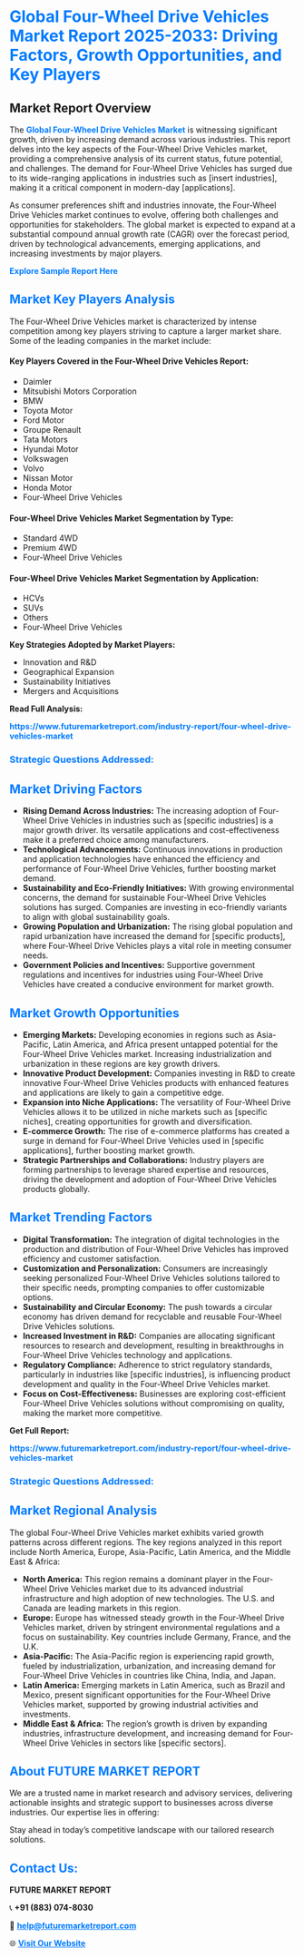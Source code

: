 <h1 style="color: #007BFF;">Global Four-Wheel Drive Vehicles Market Report 2025-2033: Driving Factors, Growth Opportunities, and Key Players</h1>

<section id="overview">
<h2>Market Report Overview</h2>
<p>The <a href="https://www.futuremarketreport.com/industry-report/four-wheel-drive-vehicles-market" style="color: #007BFF; text-decoration: none;"><strong>Global Four-Wheel Drive Vehicles Market</strong></a> is witnessing significant growth, driven by increasing demand across various industries. This report delves into the key aspects of the Four-Wheel Drive Vehicles market, providing a comprehensive analysis of its current status, future potential, and challenges. The demand for Four-Wheel Drive Vehicles has surged due to its wide-ranging applications in industries such as [insert industries], making it a critical component in modern-day [applications].</p>
<p>As consumer preferences shift and industries innovate, the Four-Wheel Drive Vehicles market continues to evolve, offering both challenges and opportunities for stakeholders. The global market is expected to expand at a substantial compound annual growth rate (CAGR) over the forecast period, driven by technological advancements, emerging applications, and increasing investments by major players.</p>
</section>

<section id="overview">
<p><a href="https://www.futuremarketreport.com/request-sample/reportId=90800" style="color: #007BFF; text-decoration: none;"><strong>Explore Sample Report Here</strong></a></p>
</section>

<section id="key-players">
<h2 style="color: #007BFF;">Market Key Players Analysis</h2>
<p>The Four-Wheel Drive Vehicles market is characterized by intense competition among key players striving to capture a larger market share. Some of the leading companies in the market include:</p>
<h4>Key Players Covered in the Four-Wheel Drive Vehicles Report:</h4>
<ul><li>Daimler</li><li>Mitsubishi Motors Corporation</li><li>BMW</li><li>Toyota Motor</li><li>Ford Motor</li><li>Groupe Renault</li><li>Tata Motors</li><li>Hyundai Motor</li><li>Volkswagen</li><li>Volvo</li><li>Nissan Motor</li><li>Honda Motor</li><li>Four-Wheel Drive Vehicles</li></ul>
<h4>Four-Wheel Drive Vehicles Market Segmentation by Type:</h4>
<ul><li>Standard 4WD</li><li>Premium 4WD</li><li>Four-Wheel Drive Vehicles</li></ul>

<h4>Four-Wheel Drive Vehicles Market Segmentation by Application:</h4>
<ul><li>HCVs</li><li>SUVs</li><li>Others</li><li>Four-Wheel Drive Vehicles</li></ul>
<p><strong>Key Strategies Adopted by Market Players:</strong></p>
<ul>
<li>Innovation and R&D</li>
<li>Geographical Expansion</li>
<li>Sustainability Initiatives</li>
<li>Mergers and Acquisitions</li>
</ul>
</section>

<section>
<p><strong>Read Full Analysis: </strong></p><a href="https://www.futuremarketreport.com/industry-report/four-wheel-drive-vehicles-market" style="color: #007BFF; text-decoration: none;"><strong>https://www.futuremarketreport.com/industry-report/four-wheel-drive-vehicles-market</strong></a>
<h3 style="color: #007BFF;">Strategic Questions Addressed:</h3>
</section>

<section id="driving-factors">
<h2 style="color: #007BFF;">Market Driving Factors</h2>
<ul>
<li><strong>Rising Demand Across Industries:</strong> The increasing adoption of Four-Wheel Drive Vehicles in industries such as [specific industries] is a major growth driver. Its versatile applications and cost-effectiveness make it a preferred choice among manufacturers.</li>
<li><strong>Technological Advancements:</strong> Continuous innovations in production and application technologies have enhanced the efficiency and performance of Four-Wheel Drive Vehicles, further boosting market demand.</li>
<li><strong>Sustainability and Eco-Friendly Initiatives:</strong> With growing environmental concerns, the demand for sustainable Four-Wheel Drive Vehicles solutions has surged. Companies are investing in eco-friendly variants to align with global sustainability goals.</li>
<li><strong>Growing Population and Urbanization:</strong> The rising global population and rapid urbanization have increased the demand for [specific products], where Four-Wheel Drive Vehicles plays a vital role in meeting consumer needs.</li>
<li><strong>Government Policies and Incentives:</strong> Supportive government regulations and incentives for industries using Four-Wheel Drive Vehicles have created a conducive environment for market growth.</li>
</ul>
</section>

<section id="growth-opportunities">
<h2 style="color: #007BFF;">Market Growth Opportunities</h2>
<ul>
<li><strong>Emerging Markets:</strong> Developing economies in regions such as Asia-Pacific, Latin America, and Africa present untapped potential for the Four-Wheel Drive Vehicles market. Increasing industrialization and urbanization in these regions are key growth drivers.</li>
<li><strong>Innovative Product Development:</strong> Companies investing in R&D to create innovative Four-Wheel Drive Vehicles products with enhanced features and applications are likely to gain a competitive edge.</li>
<li><strong>Expansion into Niche Applications:</strong> The versatility of Four-Wheel Drive Vehicles allows it to be utilized in niche markets such as [specific niches], creating opportunities for growth and diversification.</li>
<li><strong>E-commerce Growth:</strong> The rise of e-commerce platforms has created a surge in demand for Four-Wheel Drive Vehicles used in [specific applications], further boosting market growth.</li>
<li><strong>Strategic Partnerships and Collaborations:</strong> Industry players are forming partnerships to leverage shared expertise and resources, driving the development and adoption of Four-Wheel Drive Vehicles products globally.</li>
</ul>
</section>

<section id="trending-factors">
<h2 style="color: #007BFF;">Market Trending Factors</h2>
<ul>
<li><strong>Digital Transformation:</strong> The integration of digital technologies in the production and distribution of Four-Wheel Drive Vehicles has improved efficiency and customer satisfaction.</li>
<li><strong>Customization and Personalization:</strong> Consumers are increasingly seeking personalized Four-Wheel Drive Vehicles solutions tailored to their specific needs, prompting companies to offer customizable options.</li>
<li><strong>Sustainability and Circular Economy:</strong> The push towards a circular economy has driven demand for recyclable and reusable Four-Wheel Drive Vehicles solutions.</li>
<li><strong>Increased Investment in R&D:</strong> Companies are allocating significant resources to research and development, resulting in breakthroughs in Four-Wheel Drive Vehicles technology and applications.</li>
<li><strong>Regulatory Compliance:</strong> Adherence to strict regulatory standards, particularly in industries like [specific industries], is influencing product development and quality in the Four-Wheel Drive Vehicles market.</li>
<li><strong>Focus on Cost-Effectiveness:</strong> Businesses are exploring cost-efficient Four-Wheel Drive Vehicles solutions without compromising on quality, making the market more competitive.</li>
</ul>
</section>

<section>
<p><strong>Get Full Report: </strong></p><a href="https://www.futuremarketreport.com/industry-report/four-wheel-drive-vehicles-market" style="color: #007BFF; text-decoration: none;"><strong>https://www.futuremarketreport.com/industry-report/four-wheel-drive-vehicles-market</strong></a>
<h3 style="color: #007BFF;">Strategic Questions Addressed:</h3>
</section>


<section id="regional-analysis">
<h2 style="color: #007BFF;">Market Regional Analysis</h2>
<p>The global Four-Wheel Drive Vehicles market exhibits varied growth patterns across different regions. The key regions analyzed in this report include North America, Europe, Asia-Pacific, Latin America, and the Middle East & Africa:</p>
<ul>
<li><strong>North America:</strong> This region remains a dominant player in the Four-Wheel Drive Vehicles market due to its advanced industrial infrastructure and high adoption of new technologies. The U.S. and Canada are leading markets in this region.</li>
<li><strong>Europe:</strong> Europe has witnessed steady growth in the Four-Wheel Drive Vehicles market, driven by stringent environmental regulations and a focus on sustainability. Key countries include Germany, France, and the U.K.</li>
<li><strong>Asia-Pacific:</strong> The Asia-Pacific region is experiencing rapid growth, fueled by industrialization, urbanization, and increasing demand for Four-Wheel Drive Vehicles in countries like China, India, and Japan.</li>
<li><strong>Latin America:</strong> Emerging markets in Latin America, such as Brazil and Mexico, present significant opportunities for the Four-Wheel Drive Vehicles market, supported by growing industrial activities and investments.</li>
<li><strong>Middle East & Africa:</strong> The region’s growth is driven by expanding industries, infrastructure development, and increasing demand for Four-Wheel Drive Vehicles in sectors like [specific sectors].</li>
</ul>
</section>

<footer>
<h2 style="color: #007BFF;">About FUTURE MARKET REPORT</h2>
<p>We are a trusted name in market research and advisory services, delivering actionable insights and strategic support to businesses across diverse industries. Our expertise lies in offering:</p>

<p>Stay ahead in today’s competitive landscape with our tailored research solutions.</p>

<h2 style="color: #007BFF;">Contact Us:</h2>
<p><strong>FUTURE MARKET REPORT</strong></p>
<p>📞 <strong>+91 (883) 074-8030</strong></p>
<p>📧 <strong><a href="mailto:help@futuremarketreport.com" style="color: #007BFF;">help@futuremarketreport.com</a></strong></p>
<p>🌐 <strong><a href="https://www.futuremarketreport.com/" style="color: #007BFF;">Visit Our Website</a></strong></p>
</footer>